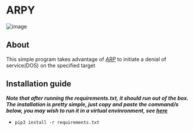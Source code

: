 # ARPY #

![image](https://user-images.githubusercontent.com/91953982/203137527-1197a5c3-7fc6-4953-99ec-1c7b14ceb742.png)

## About ##
This simple program takes advantage of [_ARP_](https://en.wikipedia.org/wiki/Address_Resolution_Protocol) to initiate a denial of service(DOS) on the specified target

## Installation guide
***Note that after running the *requirements.txt*, it should run out of the box. The installation is pretty simple, just copy and paste the command/s below, you may wish to run it in a virtual envinronment, see [here](https://docs.python.org/3/library/venv.html)***

-    `pip3 install -r requirements.txt`
